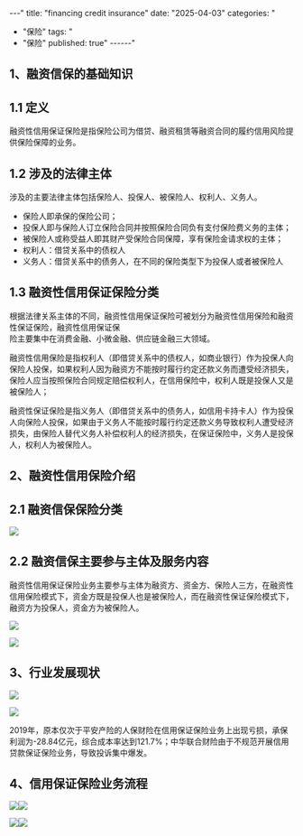 
---"
title: "financing credit insurance"
date: "2025-04-03"
categories: "
  - "保险"
tags: "
  - "保险"
published: true"
------"
## 1、融资信保的基础知识

## 1.1 定义

融资性信用保证保险是指保险公司为借贷、融资租赁等融资合同的履约信用风险提供保险保障的业务。

## 1.2 涉及的法律主体

涉及的主要法律主体包括保险人、投保人、被保险人、权利人、义务人。

- 保险人即承保的保险公司；
- 投保人即与保险人订立保险合同并按照保险合同负有支付保险费义务的主体；
- 被保险人或称受益人即其财产受保险合同保障，享有保险金请求权的主体；
- 权利人：借贷关系中的债权人
- 义务人：借贷关系中的债务人，在不同的保险类型下为投保人或者被保险人

## 1.3 融资性信用保证保险分类

根据法律关系主体的不同，融资性信用保证保险可被划分为融资性信用保险和融资性保证保险，融资性信用保证保  
险主要集中在消费金融、小微金融、供应链金融三大领域。

融资性信用保险是指权利人（即借贷关系中的债权人，如商业银行）作为投保人向保险人投保，如果权利人因为融资方不能按时履行约定还款义务而遭受经济损失，保险人应当按照保险合同规定赔偿权利人，在信用保险中，权利人既是投保人又是被保险人；

融资性保证保险是指义务人（即借贷关系中的债务人，如信用卡持卡人）作为投保人向保险人投保，如果由于义务人不能按时履行约定还款义务导致权利人遭受经济损失，由保险人替代义务人补偿权利人的经济损失，在保证保险中，义务人是投保人，权利人为被保险人。

## 2、融资性信用保险介绍

## 2.1 融资信保保险分类

![](https://cdn.nlark.com/yuque/0/2025/png/40701240/1736256151352-4be2fde3-07a1-477c-a199-99197c6eece2.png)

## 2.2 融资信保主要参与主体及服务内容

融资性信用保证保险业务主要参与主体为融资方、资金方、保险人三方，在融资性信用保险模式下，资金方既是投保人也是被保险人，而在融资性保证保险模式下， 融资方为投保人，资金方为被保险人。

![](https://cdn.nlark.com/yuque/0/2025/png/40701240/1736256224306-c772720d-387b-4f1f-8a32-3c4685ad97d4.png)

![](https://cdn.nlark.com/yuque/0/2025/png/40701240/1736256251675-befd2350-f7da-4290-8065-80a6f1e6606a.png)

## 3、行业发展现状

![](https://cdn.nlark.com/yuque/0/2025/png/40701240/1736256345928-6af79290-a161-415e-87d6-140aa8c456ad.png)

![](https://cdn.nlark.com/yuque/0/2025/png/40701240/1736256370252-be878384-f4af-4bb1-82f5-47e27a2ef88d.png)

2019年，原本仅次于平安产险的人保财险在信用保证保险业务上出现亏损，承保利润为-28.84亿元，综合成本率达到121.7%；中华联合财险由于不规范开展信用贷款保证保险业务，导致投诉集中爆发。

## 4、信用保证保险业务流程

![](https://cdn.nlark.com/yuque/0/2025/png/40701240/1736256414823-bb14510c-08e1-440f-bc35-50efdd5c2146.png)![](https://cdn.nlark.com/yuque/0/2025/png/40701240/1736256447890-bb16cbc2-a800-4a1d-8bc0-e50d04f9981e.png)

![](https://cdn.nlark.com/yuque/0/2025/png/40701240/1736256650380-1ab5d7a4-a825-4bc9-ac6d-e4a75557b9a9.png)![](https://cdn.nlark.com/yuque/0/2025/png/40701240/1736256705920-ff9276a2-fb71-4363-9d45-e64fa3d836ca.png)